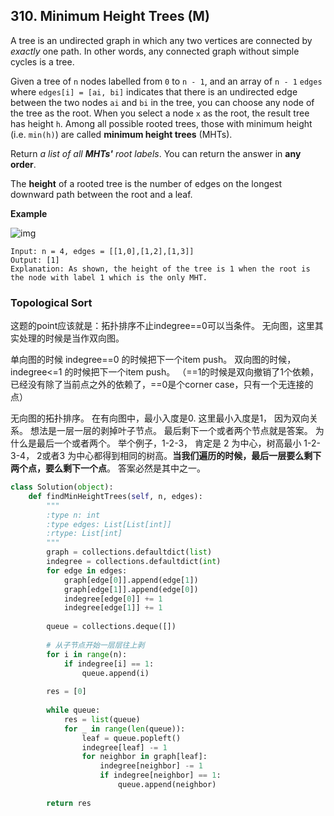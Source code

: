 ## 310. Minimum Height Trees (M)

A tree is an undirected graph in which any two vertices are connected by *exactly* one path. In other words, any connected graph without simple cycles is a tree.

Given a tree of `n` nodes labelled from `0` to `n - 1`, and an array of `n - 1` `edges` where `edges[i] = [ai, bi]` indicates that there is an undirected edge between the two nodes `ai` and `bi` in the tree, you can choose any node of the tree as the root. When you select a node `x` as the root, the result tree has height `h`. Among all possible rooted trees, those with minimum height (i.e. `min(h)`) are called **minimum height trees** (MHTs).

Return *a list of all **MHTs'** root labels*. You can return the answer in **any order**.

The **height** of a rooted tree is the number of edges on the longest downward path between the root and a leaf.

**Example**

![img](https://assets.leetcode.com/uploads/2020/09/01/e1.jpg)

```
Input: n = 4, edges = [[1,0],[1,2],[1,3]]
Output: [1]
Explanation: As shown, the height of the tree is 1 when the root is the node with label 1 which is the only MHT.
```

### Topological Sort

这题的point应该就是：拓扑排序不止indegree==0可以当条件。 无向图，这里其实处理的时候是当作双向图。

单向图的时候 indegree==0 的时候把下一个item push。 双向图的时候，indegree<=1 的时候把下一个item push。 （==1的时候是双向撤销了1个依赖，已经没有除了当前点之外的依赖了，==0是个corner case，只有一个无连接的点）

无向图的拓扑排序。 在有向图中，最小入度是0. 这里最小入度是1， 因为双向关系。 想法是一层一层的剥掉叶子节点。 最后剩下一个或者两个节点就是答案。 为什么是最后一个或者两个。 举个例子，1-2-3， 肯定是 2 为中心，树高最小 1-2-3-4， 2或者3 为中心都得到相同的树高。**当我们遍历的时候，最后一层要么剩下两个点，要么剩下一个点**。 答案必然是其中之一。

```python
class Solution(object):
    def findMinHeightTrees(self, n, edges):
        """
        :type n: int
        :type edges: List[List[int]]
        :rtype: List[int]
        """        
        graph = collections.defaultdict(list)
        indegree = collections.defaultdict(int)
        for edge in edges:
            graph[edge[0]].append(edge[1])
            graph[edge[1]].append(edge[0])
            indegree[edge[0]] += 1
            indegree[edge[1]] += 1
            
        queue = collections.deque([])
        
        # 从子节点开始一层层往上剥
        for i in range(n):
            if indegree[i] == 1:
                queue.append(i)
                
        res = [0]
        
        while queue:
            res = list(queue)
            for _ in range(len(queue)):
                leaf = queue.popleft()
                indegree[leaf] -= 1 
                for neighbor in graph[leaf]:
                    indegree[neighbor] -= 1 
                    if indegree[neighbor] == 1:
                        queue.append(neighbor)
                        
        return res    
```

